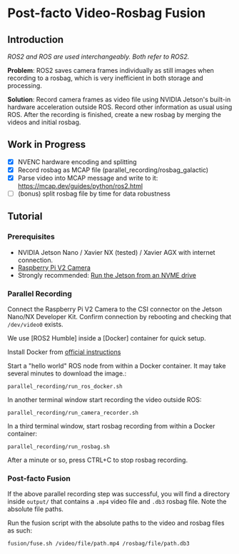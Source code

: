 # Post-facto Video-Rosbag Fusion

## Introduction

*ROS2 and ROS are used interchangeably. Both refer to ROS2.*

**Problem**: ROS2 saves camera frames individually as still images when recording to a rosbag, which is very inefficient in both storage and processing.

**Solution**: Record camera frames as video file using NVIDIA Jetson's built-in hardware acceleration outside ROS. Record other information as usual using ROS. After the recording is finished, create a new rosbag by merging the videos and initial rosbag.

## Work in Progress

- [X] NVENC hardware encoding and splitting
- [X] Record rosbag as MCAP file (parallel_recording/rosbag_galactic)
- [X] Parse video into MCAP message and write to it: https://mcap.dev/guides/python/ros2.html
- [ ] (bonus) split rosbag file by time for data robustness

## Tutorial

### Prerequisites

+ NVIDIA Jetson Nano / Xavier NX (tested) / Xavier AGX with internet connection.
+ [Raspberry Pi V2 Camera](https://www.raspberrypi.com/products/camera-module-v2/)
+ Strongly recommended: [Run the Jetson from an NVME drive](https://jetsonhacks.com/2020/05/29/jetson-xavier-nx-run-from-ssd/)

### Parallel Recording

Connect the Raspberry Pi V2 Camera to the CSI connector on the Jetson Nano/NX Developer Kit. Confirm connection by rebooting and checking that `/dev/video0` exists.

We use [ROS2 Humble] inside a [Docker] container for quick setup.

Install Docker from [official instructions](https://docs.docker.com/engine/install/ubuntu/)

Start a "hello world" ROS node from within a Docker container. It may take several minutes to download the image.:

```
parallel_recording/run_ros_docker.sh
```

In another terminal window start recording the video outside ROS:

```
parallel_recording/run_camera_recorder.sh
```

In a third terminal window, start rosbag recording from within a Docker container:

```
parallel_recording/run_rosbag.sh
```

After a minute or so, press CTRL+C to stop rosbag recording.

### Post-facto Fusion

If the above parallel recording step was successful, you will find a directory inside `output/` that contains a `.mp4` video file and `.db3` rosbag file. Note the absolute file paths.

Run the fusion script with the absolute paths to the video and rosbag files as such:

```
fusion/fuse.sh /video/file/path.mp4 /rosbag/file/path.db3
```

